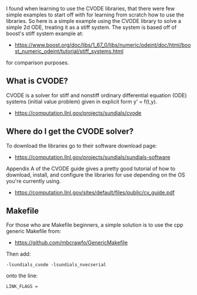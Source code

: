 I found when learning to use the CVODE libraries, that there were few simple examples to start off with for learning from scratch how to use the libraries. So here is a simple example using the CVODE library to solve a simple 2d ODE, treating it as a stiff system. The system is based off of boost's stiff system example at:

 - https://www.boost.org/doc/libs/1_67_0/libs/numeric/odeint/doc/html/boost_numeric_odeint/tutorial/stiff_systems.html
 
for comparison purposes.

## What is CVODE?

CVODE is a solver for stiff and nonstiff ordinary differential equation (ODE) systems (initial value problem) given in explicit form y’ = f(t,y).

 - https://computation.llnl.gov/projects/sundials/cvode 

## Where do I get the CVODE solver?

To download the libraries go to their software download page:

 - https://computation.llnl.gov/projects/sundials/sundials-software

Appendix A of the CVODE guide gives a pretty good tutorial of how to download, install, and configure the libraries for use depending on the OS you're currently using. 

 - https://computation.llnl.gov/sites/default/files/public/cv_guide.pdf

## Makefile

For those who are Makefile beginners, a simple solution is to use the cpp generic Makefile from:

 - https://github.com/mbcrawfo/GenericMakefile
 
Then add:

```
-lsundials_cvode -lsundials_nvecserial
```

onto the line:

```
LINK_FLAGS = 
```
